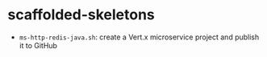 # scaffolded-skeletons

- `ms-http-redis-java.sh`: create a Vert.x microservice project and publish it to GitHub
